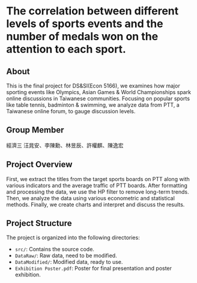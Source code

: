 #  The correlation between different levels of sports events and the number of medals won on the attention to each sport.

## About
This is the final project for DS&SI(Econ 5166), we examines how major sporting events like Olympics, Asian Games & World Championships spark online discussions in Taiwanese communities. Focusing on popular sports like table tennis, badminton & swimming, we analyze data from PTT, a Taiwanese online forum, to gauge discussion levels.

## Group Member
經濟三 汪晁安、李陳勳、林昱辰、許權麒、陳逸宏

## Project Overview
First, we extract the titles from the target sports boards on PTT along with various indicators and the average traffic of PTT boards. After formatting and processing the data, we use the HP filter to remove long-term trends. Then, we analyze the data using various econometric and statistical methods. Finally, we create charts and interpret and discuss the results.

## Project Structure
The project is organized into the following directories:
- `src/`: Contains the source code.
- `DataRaw/`: Raw data, need to be modified.
- `DataModified/`: Modified data, ready to use.
- `Exhibition Poster.pdf`: Poster for final presentation and poster exhibition.


